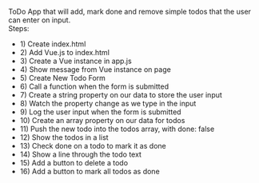 ToDo App that will add, mark done and remove simple todos that the user can enter on input. <br>
 Steps:
 <ul>
 <li>1) Create index.html</li>
 <li>2) Add Vue.js to index.html</li>
 <li>3) Create a Vue instance in app.js</li>
 <li>4) Show message from Vue instance on page</li>
 <li>5) Create New Todo Form</li>
 <li>6) Call a function when the form is submitted</li>
 <li>7) Create a string property on our data to store the user input</li>
 <li>8) Watch the property change as we type in the input</li>
 <li>9) Log the user input when the form is submitted</li>
 <li>10) Create an array property on our data for todos</li>
 <li>11) Push the new todo into the todos array, with done: false</li>
 <li>12) Show the todos in a list</li>
 <li>13) Check done on a todo to mark it as done</li>
 <li>14) Show a line through the todo text</li>
 <li>15) Add a button to delete a todo</li>
 <li>16) Add a button to mark all todos as done</li>
 </ul>
